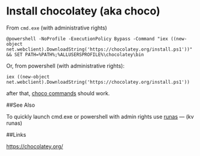# Install chocolatey (aka choco)

From `cmd.exe` (with administrative rights)

    @powershell -NoProfile -ExecutionPolicy Bypass -Command "iex ((new-object net.webclient).DownloadString('https://chocolatey.org/install.ps1'))" && SET PATH=%PATH%;%ALLUSERSPROFILE%\chocolatey\bin

    
Or, from powershell (with administrative rights):    

    iex ((new-object net.webclient).DownloadString('https://chocolatey.org/install.ps1'))
    
    
after that, [choco commands](commands.md) should work.

##See Also

To quickly launch cmd.exe or powershell with admin rights use [runas](../powershell/runas.md) &mdash; (kv runas)


##Links

https://chocolatey.org/